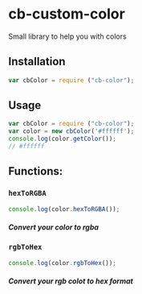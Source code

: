 # cb-custom-color
Small library to help you with colors

## Installation
```javascript
var cbColor = require ("cb-color");
```
## Usage
```javascript
var cbColor = require ("cb-color");
var color = new cbColor('#ffffff');
console.log(color.getColor());
// #ffffff
```

## Functions:
### ```hexToRGBA```
```javascript
console.log(color.hexToRGBA());
```
##### Convert your color to rgba
### ``` rgbToHex ```
```javascript
console.log(color.rgbToHex());
```
##### Convert your rgb colot to hex format
